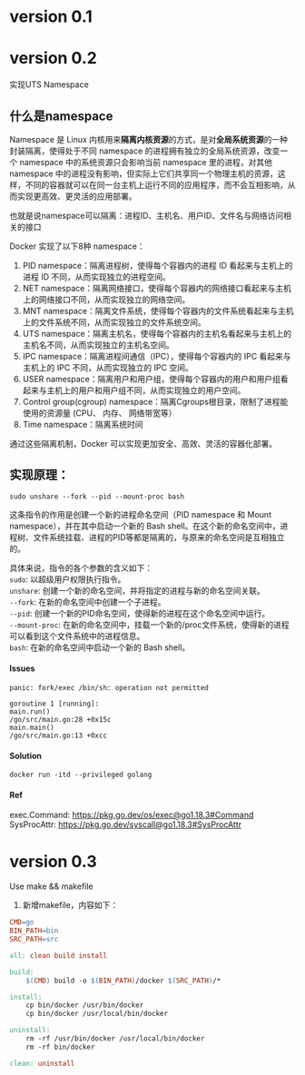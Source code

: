 # version 0.1

# version 0.2
实现UTS Namespace

## 什么是namespace
Namespace 是 Linux 内核用来**隔离内核资源**的方式，是对**全局系统资源**的一种封装隔离，使得处于不同 namespace 的进程拥有独立的全局系统资源，改变一个 namespace 中的系统资源只会影响当前 namespace 里的进程，对其他 namespace 中的进程没有影响，但实际上它们共享同一个物理主机的资源，这样，不同的容器就可以在同一台主机上运行不同的应用程序，而不会互相影响，从而实现更高效、更灵活的应用部署。

也就是说namespace可以隔离：进程ID、主机名、用户ID、文件名与网络访问相关的接口

Docker 实现了以下8种 namespace：

1. PID namespace：隔离进程树，使得每个容器内的进程 ID 看起来与主机上的进程 ID 不同，从而实现独立的进程空间。
2. NET namespace：隔离网络接口，使得每个容器内的网络接口看起来与主机上的网络接口不同，从而实现独立的网络空间。
3. MNT namespace：隔离文件系统，使得每个容器内的文件系统看起来与主机上的文件系统不同，从而实现独立的文件系统空间。
4. UTS namespace：隔离主机名，使得每个容器内的主机名看起来与主机上的主机名不同，从而实现独立的主机名空间。
5. IPC namespace：隔离进程间通信（IPC），使得每个容器内的 IPC 看起来与主机上的 IPC 不同，从而实现独立的 IPC 空间。
6. USER namespace：隔离用户和用户组，使得每个容器内的用户和用户组看起来与主机上的用户和用户组不同，从而实现独立的用户空间。
7. Control group(cgroup) namespace：隔离Cgroups根目录，限制了进程能使用的资源量 (CPU、 内存、 网络带宽等）
8. Time namespace：隔离系统时间

通过这些隔离机制，Docker 可以实现更加安全、高效、灵活的容器化部署。

## 实现原理：
```shell
sudo unshare --fork --pid --mount-proc bash
```
这条指令的作用是创建一个新的进程命名空间（PID namespace 和 Mount namespace），并在其中启动一个新的 Bash shell。在这个新的命名空间中，进程树、文件系统挂载、进程的PID等都是隔离的，与原来的命名空间是互相独立的。

具体来说，指令的各个参数的含义如下：  
`sudo`: 以超级用户权限执行指令。  
`unshare`: 创建一个新的命名空间，并将指定的进程与新的命名空间关联。  
`--fork`: 在新的命名空间中创建一个子进程。  
`--pid`: 创建一个新的PID命名空间，使得新的进程在这个命名空间中运行。  
`--mount-proc`: 在新的命名空间中，挂载一个新的/proc文件系统，使得新的进程可以看到这个文件系统中的进程信息。  
`bash`: 在新的命名空间中启动一个新的 Bash shell。

#### Issues
```
panic: fork/exec /bin/sh: operation not permitted

goroutine 1 [running]:
main.run()
/go/src/main.go:28 +0x15c
main.main()
/go/src/main.go:13 +0xcc
```
#### Solution
```
docker run -itd --privileged golang
```

#### Ref
exec.Command: https://pkg.go.dev/os/exec@go1.18.3#Command  
SysProcAttr: https://pkg.go.dev/syscall@go1.18.3#SysProcAttr

# version 0.3
Use make && makefile
1. 新增makefile，内容如下：
```makefile
CMD=go
BIN_PATH=bin
SRC_PATH=src

all: clean build install

build: 
	$(CMD) build -o $(BIN_PATH)/docker $(SRC_PATH)/*

install:
	cp bin/docker /usr/bin/docker
	cp bin/docker /usr/local/bin/docker

uninstall:
	rm -rf /usr/bin/docker /usr/local/bin/docker
	rm -rf bin/docker

clean: uninstall
```